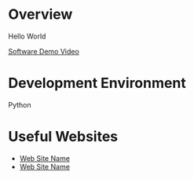 # Overview

Hello World

[Software Demo Video]( https://youtu.be/zsTrEnqk-3U)

# Development Environment

Python

# Useful Websites

* [Web Site Name](http://url.link.goes.here)
* [Web Site Name](http://url.link.goes.here)
